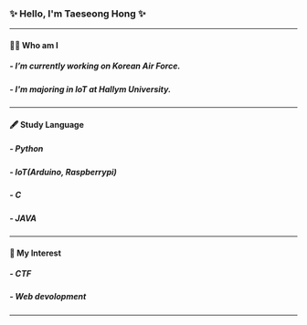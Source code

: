### ✨ Hello, I'm Taeseong Hong ✨
---
#### 🤷‍♂️ Who am I
##### - I’m currently working on Korean Air Force.
##### - I'm majoring in IoT at Hallym University.
---
#### 🖋 Study Language
##### - Python
##### - IoT(Arduino, Raspberrypi)
##### - C
##### - JAVA
---
#### 📒 My Interest
##### - CTF
##### - Web devolopment
---



<!--
**tshong3/tshong3** is a ✨ _special_ ✨ repository because its `README.md` (this file) appears on your GitHub profile.

Here are some ideas to get you started:
-->
